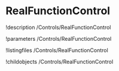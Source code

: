<!-- MOOSE Documentation Stub: Remove this when content is added. -->

# RealFunctionControl
!description /Controls/RealFunctionControl

!parameters /Controls/RealFunctionControl

!listingfiles /Controls/RealFunctionControl

!childobjects /Controls/RealFunctionControl
